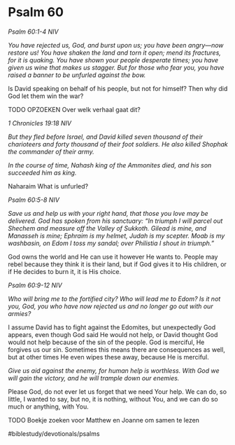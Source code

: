 # Psalm 60
*Psalm 60:1-4 NIV*

*You have rejected us, God, and burst upon us; you have been angry—now restore us! You have shaken the land and torn it open; mend its fractures, for it is quaking. You have shown your people desperate times; you have given us wine that makes us stagger. But for those who fear you, you have raised a banner to be unfurled against the bow.*

Is David speaking on behalf of his people, but not for himself? Then why did God let them win the war?

TODO OPZOEKEN
Over welk verhaal gaat dit?

*1 Chronicles 19:18 NIV*

*But they fled before Israel, and David killed seven thousand of their charioteers and forty thousand of their foot soldiers. He also killed Shophak the commander of their army.*

*In the course of time, Nahash king of the Ammonites died, and his son succeeded him as king.*

Naharaim
What is unfurled?

*Psalm 60:5-8 NIV*

*Save us and help us with your right hand, that those you love may be delivered. God has spoken from his sanctuary: “In triumph I will parcel out Shechem and measure off the Valley of Sukkoth. Gilead is mine, and Manasseh is mine; Ephraim is my helmet, Judah is my scepter. Moab is my washbasin, on Edom I toss my sandal; over Philistia I shout in triumph.”*

God owns the world and He can use it however He wants to. People may rebel because they think it is their land, but if God gives it to His children, or if He decides to burn it, it is His choice.

*Psalm 60:9-12 NIV*

*Who will bring me to the fortified city? Who will lead me to Edom? Is it not you, God, you who have now rejected us and no longer go out with our armies?*

I assume David has to fight against the Edomites, but unexpectedly God appears, even though God said He would not help, or David thought God would not help because of the sin of the people.
God is merciful, He forgives us our sin. Sometimes this means there are consequences as well, but at other times He even wipes these away, because He is merciful.

*Give us aid against the enemy, for human help is worthless. With God we will gain the victory, and he will trample down our enemies.*

Please God, do not ever let us forget that we need Your help. We can do, so little, I wanted to say, but no, it is nothing, without You, and we can do so much or anything, with You.

TODO Boekje zoeken voor Matthew en Joanne om samen te lezen

#biblestudy/devotionals/psalms